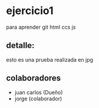 # ejercicio1
para aprender git html ccs js

## detalle:
esto es una prueba realizada en jpg
 
## colaboradores
- juan carlos (Dueño)
- jorge (colaborador)
